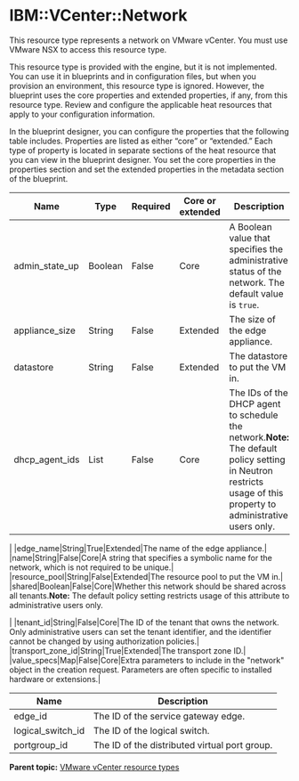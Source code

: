 # IBM::VCenter::Network

This resource type represents a network on VMware vCenter. You must use VMware NSX to access this resource type.

This resource type is provided with the engine, but it is not implemented. You can use it in blueprints and in configuration files, but when you provision an environment, this resource type is ignored. However, the blueprint uses the core properties and extended properties, if any, from this resource type. Review and configure the applicable heat resources that apply to your configuration information.

In the blueprint designer, you can configure the properties that the following table includes. Properties are listed as either “core” or “extended.” Each type of property is located in separate sections of the heat resource that you can view in the blueprint designer. You set the core properties in the properties section and set the extended properties in the metadata section of the blueprint.

|Name|Type|Required|Core or extended|Description|
|----|----|--------|----------------|-----------|
|admin\_state\_up|Boolean|False|Core|A Boolean value that specifies the administrative status of the network. The default value is `true`.|
|appliance\_size|String|False|Extended|The size of the edge appliance.|
|datastore|String|False|Extended|The datastore to put the VM in.|
|dhcp\_agent\_ids|List|False|Core|The IDs of the DHCP agent to schedule the network.**Note:** The default policy setting in Neutron restricts usage of this property to administrative users only.

|
|edge\_name|String|True|Extended|The name of the edge appliance.|
|name|String|False|Core|A string that specifies a symbolic name for the network, which is not required to be unique.|
|resource\_pool|String|False|Extended|The resource pool to put the VM in.|
|shared|Boolean|False|Core|Whether this network should be shared across all tenants.**Note:** The default policy setting restricts usage of this attribute to administrative users only.

|
|tenant\_id|String|False|Core|The ID of the tenant that owns the network. Only administrative users can set the tenant identifier, and the identifier cannot be changed by using authorization policies.|
|transport\_zone\_id|String|True|Extended|The transport zone ID.|
|value\_specs|Map|False|Core|Extra parameters to include in the "network" object in the creation request. Parameters are often specific to installed hardware or extensions.|

|Name|Description|
|----|-----------|
|edge\_id|The ID of the service gateway edge.|
|logical\_switch\_id|The ID of the logical switch.|
|portgroup\_id|The ID of the distributed virtual port group.|

**Parent topic:** [VMware vCenter resource types](../../com.edt.heat.reference.doc/topics/ref_heat_types_vc_ov.md)

